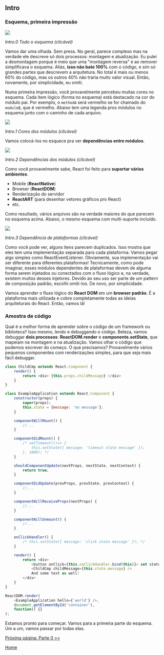 ## Intro

### Esquema, primeira impressão


[![](../images/intro/all-page-stack-reconciler-25-scale.jpg)](../images/intro/all-page-stack-reconciler.svg)

<em>Intro.0 Todo o esquema (clicável)</em>

Vamos dar uma olhada. Sem press. No geral, parece complexo mas na verdade ele descreve só dois processos: montagem e atualização. Eu pulei a desmontagem porque é meio que uma "montagem reversa" e ao remover simplificava o esquema. Aliás, **isso não bate 100%** com o código, e sim só grandes partes que descrevem a arquitetura. No total é mais ou menos 60% do código, mas os outros 40% não traria muito valor visual. Então, novamente, por simplicidade, eu omiti.

Numa primeira impressão, você provavelmente percebeu muitas cores no esquema. Cada item lógico (forma no esquema) está destacado na cor do módulo pai. Por exemplo, o `methodA` será vermelho se for chamado do `moduleB`, que é vermelho. Abaixo tem uma legenda pros módulos no esquema junto com o caminho de cada arquivo.

[![](https://rawgit.com/Bogdan-Lyashenko/Under-the-hood-ReactJS/7c2372e1/stack/images/intro/modules-src-path.svg)](https://rawgit.com/Bogdan-Lyashenko/Under-the-hood-ReactJS/7c2372e1/stack/images/intro/modules-src-path.svg)

<em>Intro.1 Cores dos módulos (clicável)</em>

Vamos colocá-los no esquece pra ver **dependências entre módulos**.

[![](https://rawgit.com/Bogdan-Lyashenko/Under-the-hood-ReactJS/7c2372e1/stack/images/intro/files-scheme.svg)](https://rawgit.com/Bogdan-Lyashenko/Under-the-hood-ReactJS/7c2372e1/stack/images/intro/files-scheme.svg)

<em>Intro.2 Dependências dos módulos (clicável)</em>

Como você provavelmente sabe, React foi feito para **suportar vários ambientes**.
 
- Mobile (**ReactNative**)
- Browser (**ReactDOM**)
- Renderização do servidor
- **ReactART** (para desenhar vetores gráficos pro React)
- etc.

Como resultado, vários arquivos são na verdade maiores do que parecem no esquema acima. Abaixo, o mesmo esquema com multi-suporte incluído.

[![](https://rawgit.com/Bogdan-Lyashenko/Under-the-hood-ReactJS/7c2372e1/stack/images/intro/modules-per-platform-scheme.svg)](https://rawgit.com/Bogdan-Lyashenko/Under-the-hood-ReactJS/7c2372e1/stack/images/intro/modules-per-platform-scheme.svg)

<em>Intro.3 Dependência de plataformas (clicável)</em>

Como você pode ver, alguns itens parecem duplicados. Isso mostra que eles tem uma implementação separada para cada plataforma. Vamos pegar algo simples como ReactEventListener. Obviamente, sua implementação vai ser diferente para diferentes plataformas!
Tecnicamente, como pode imaginar, esses módulos dependentes de plataformas devem de alguma forma serem injetados ou conectados com o fluxo lógico e, na verdade, existem muitos desses injetores. Devido ao seu uso ser parte de um pattern de composição padrão, escolhi omití-los. De novo, por simplicidade.

Vamos aprender o fluxo lógico do **React DOM** em um **browser padrão**. É a plataforma mais utilizada e cobre completamente todas as ideias arquiteturais do React. Então, vamos lá!


### Amostra de código

Qual é a melhor forma de aprender sobre o código de um framework ou biblioteca? Isso mesmo, lendo e debuggando o código. Beleza, vamos debuggar **dois processos**: **ReactDOM.render** e **componente.setState**, que mapeiam na montagem e na atualização. Vamos olhar o código que podemos escrever do começo. O que precisamos? Provavelmente vários pequenos componentes com renderizações simples, para que seja mais fácil debuggar.

```javascript
class ChildCmp extends React.Component {
    render() {
        return <div> {this.props.childMessage} </div>
    }
}

class ExampleApplication extends React.Component {
    constructor(props) {
        super(props);
        this.state = {message: 'no message'};
    }

    componentWillMount() {
        //...
    }

    componentDidMount() {
        /* setTimeout(()=> {
            this.setState({ message: 'timeout state message' });
        }, 1000); */
    }

    shouldComponentUpdate(nextProps, nextState, nextContext) {
        return true;
    }

    componentDidUpdate(prevProps, prevState, prevContext) {
        //...
    }

    componentWillReceiveProps(nextProps) {
        //...
    }

    componentWillUnmount() {
        //...
    }

    onClickHandler() {
        /* this.setState({ message: 'click state message' }); */
    }

    render() {
        return <div>
            <button onClick={this.onClickHandler.bind(this)}> set state button </button>
            <ChildCmp childMessage={this.state.message} />
            And some text as well!
        </div>
    }
}

ReactDOM.render(
    <ExampleApplication hello={'world'} />,
    document.getElementById('container'),
    function() {}
);
```

Estamos pronto para começar. Vamos para a primeira parte do esquema. Um a um, vamos passar por todas elas.

[Próxima página: Parte 0 >>](./Part-0.md)


[Home](../../README.md)
